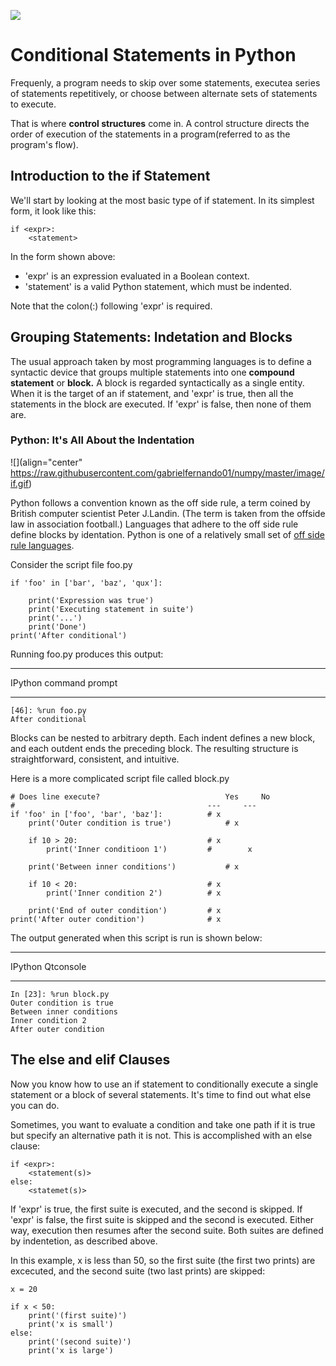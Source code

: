 ![](https://raw.githubusercontent.com/gabrielfernando01/numpy/master/image/conditional.png)


# Conditional Statements in Python

Frequenly, a program needs to skip over some statements, executea series of statements repetitively, or choose between alternate sets of statements to execute.

That is where **control structures** come in. A control structure directs the order of execution of the statements in a program(referred to as the program's flow).

## Introduction to the if Statement

We'll start by looking at the most basic type of if statement. In its simplest form, it look like this:

```
if <expr>:
	<statement>
```

In the form shown above:

- 'expr' is an expression evaluated in a Boolean context.
- 'statement' is a valid Python statement, which must be indented.

Note that the colon(:) following 'expr' is required.

## Grouping Statements: Indetation and Blocks

The usual approach taken by most programming languages is to define a syntactic  device that groups multiple statements into one **compound statement** or **block.** A block is regarded syntactically as a single entity. When it is the target of an if statement, and 'expr' is true, then all the statements in the block are executed. If 'expr' is false, then none of them are.

### Python: It's All About the Indentation

![](align="center" https://raw.githubusercontent.com/gabrielfernando01/numpy/master/image/if.gif)

Python follows a convention known as the off side rule, a term coined by British computer scientist Peter J.Landin. (The term is taken from the offside law in association football.) Languages that adhere to the off side rule define blocks by identation. Python is one of a relatively small set of [off side rule languages](https://en.wikipedia.org/wiki/Off-side_rule#Off-side_rule_languages).

Consider the script file foo.py

```
if 'foo' in ['bar', 'baz', 'qux']:

	print('Expression was true')
	print('Executing statement in suite')
	print('...')
	print('Done')
print('After conditional')
```

Running foo.py produces this output:

***
IPython command prompt
***

```
[46]: %run foo.py
After conditional
```

Blocks can be nested to arbitrary depth. Each indent defines a new block, and each outdent ends the preceding block. The resulting structure is straightforward, consistent, and intuitive.

Here is a more complicated script file called block.py

```
# Does line execute?							Yes		No
#											---		---		
if 'foo' in ['foo', 'bar', 'baz']:			# x
	print('Outer condition is true')			# x
	
	if 10 > 20:								# x
		print('Inner conditioon 1')			#		 x
		
	print('Between inner conditions')			# x
	
	if 10 < 20:								# x
		print('Inner condition 2')			# x
		
	print('End of outer condition')			# x
print('After outer condition')				# x
```

The output generated when this script is run is shown below:

***
IPython Qtconsole
***

```
In [23]: %run block.py
Outer condition is true
Between inner conditions
Inner condition 2
After outer condition
```

## The else and elif Clauses

Now you know how to use an if statement to conditionally execute a single statement or a block of several statements. It's time to find out what else you can do.

Sometimes, you want to evaluate a condition and take one path if it is true but specify an alternative path it is not. This is accomplished with an else clause:

```
if <expr>:
	<statement(s)>
else:
	<statemet(s)>
```

If 'expr' is true, the first suite is executed, and the second is skipped. If 'expr' is false, the first suite is skipped and the second is executed. Either way, execution then resumes after the second suite. Both suites are defined by indentetion, as described above.

In this example, x is less than 50, so the first suite (the first two prints) are excecuted, and the second suite (two last prints) are skipped:

```
x = 20

if x < 50:
	print('(first suite)')
	print('x is small')
else:
	print('(second suite)')
	print('x is large')
```

